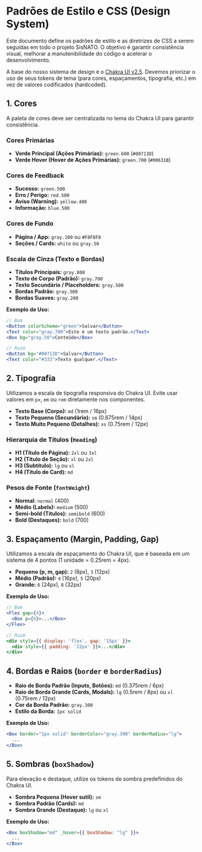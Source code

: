 # Padrões de Estilo e CSS (Design System)

Este documento define os padrões de estilo e as diretrizes de CSS a serem seguidas em todo o projeto SisNATO. O objetivo é garantir consistência visual, melhorar a manutenibilidade do código e acelerar o desenvolvimento.

A base do nosso sistema de design é o [Chakra UI v2.5](https://chakra-ui.com/). Devemos priorizar o uso de seus tokens de tema (para cores, espaçamentos, tipografia, etc.) em vez de valores codificados (hardcoded).

## 1. Cores

A paleta de cores deve ser centralizada no tema do Chakra UI para garantir consistência.

### Cores Primárias
- **Verde Principal (Ações Primárias):** `green.600` (`#00713D`)
- **Verde Hover (Hover de Ações Primárias):** `green.700` (`#00631B`)

### Cores de Feedback
- **Sucesso:** `green.500`
- **Erro / Perigo:** `red.500`
- **Aviso (Warning):** `yellow.400`
- **Informação:** `blue.500`

### Cores de Fundo
- **Página / App:** `gray.100` ou `#F8F8F8`
- **Seções / Cards:** `white` ou `gray.50`

### Escala de Cinza (Texto e Bordas)
- **Títulos Principais:** `gray.800`
- **Texto de Corpo (Padrão):** `gray.700`
- **Texto Secundário / Placeholders:** `gray.500`
- **Bordas Padrão:** `gray.300`
- **Bordas Suaves:** `gray.200`

**Exemplo de Uso:**
```jsx
// Bom
<Button colorScheme="green">Salvar</Button>
<Text color="gray.700">Este é um texto padrão.</Text>
<Box bg="gray.50">Conteúdo</Box>

// Ruim
<Button bg="#00713D">Salvar</Button>
<Text color="#333">Texto qualquer.</Text>
```

## 2. Tipografia

Utilizamos a escala de tipografia responsiva do Chakra UI. Evite usar valores em `px`, `em` ou `rem` diretamente nos componentes.

- **Texto Base (Corpo):** `md` (1rem / 16px)
- **Texto Pequeno (Secundário):** `sm` (0.875rem / 14px)
- **Texto Muito Pequeno (Detalhes):** `xs` (0.75rem / 12px)

### Hierarquia de Títulos (`Heading`)
- **H1 (Título de Página):** `2xl` ou `3xl`
- **H2 (Título de Seção):** `xl` ou `2xl`
- **H3 (Subtítulo):** `lg` ou `xl`
- **H4 (Título de Card):** `md`

### Pesos de Fonte (`fontWeight`)
- **Normal:** `normal` (400)
- **Médio (Labels):** `medium` (500)
- **Semi-bold (Títulos):** `semibold` (600)
- **Bold (Destaques):** `bold` (700)

## 3. Espaçamento (Margin, Padding, Gap)

Utilizamos a escala de espaçamento do Chakra UI, que é baseada em um sistema de 4 pontos (1 unidade = 0.25rem = 4px).

- **Pequeno (p, m, gap):** `2` (8px), `3` (12px)
- **Médio (Padrão):** `4` (16px), `5` (20px)
- **Grande:** `6` (24px), `8` (32px)

**Exemplo de Uso:**
```jsx
// Bom
<Flex gap={4}>
  <Box p={6}>...</Box>
</Flex>

// Ruim
<div style={{ display: 'flex', gap: '15px' }}>
  <div style={{ padding: '22px' }}>...</div>
</div>
```

## 4. Bordas e Raios (`border` e `borderRadius`)

- **Raio de Borda Padrão (Inputs, Botões):** `md` (0.375rem / 6px)
- **Raio de Borda Grande (Cards, Modals):** `lg` (0.5rem / 8px) ou `xl` (0.75rem / 12px)
- **Cor da Borda Padrão:** `gray.300`
- **Estilo da Borda:** `1px solid`

**Exemplo de Uso:**
```jsx
<Box border="1px solid" borderColor="gray.300" borderRadius="lg">
  ...
</Box>
```

## 5. Sombras (`boxShadow`)

Para elevação e destaque, utilize os tokens de sombra predefinidos do Chakra UI.

- **Sombra Pequena (Hover sutil):** `sm`
- **Sombra Padrão (Cards):** `md`
- **Sombra Grande (Destaque):** `lg` ou `xl`

**Exemplo de Uso:**
```jsx
<Box boxShadow="md" _hover={{ boxShadow: "lg" }}>
  ...
</Box>
```
